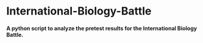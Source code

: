 # International-Biology-Battle
#### A python script to analyze the pretest results for the International Biology Battle. 
